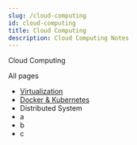 ```yaml
---
slug: /cloud-computing
id: cloud-computing
title: Cloud Computing
description: Cloud Computing Notes
---
```


Cloud Computing

All pages

- [Virtualization](/cloud-computing/virtualization)
- [Docker & Kubernetes](/cloud-computing/docker-and-kubernetes)
- Distributed System
- a
- b
- c
